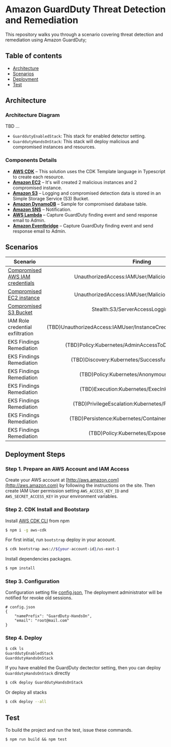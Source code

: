 # Amazon GuardDuty Threat Detection and Remediation

This repository walks you through a scenario covering threat detection and remediation using Amazon GuardDuty;

## Table of contents

- [Architecture](#architecture)
- [Scenarios](#scenarios)
- [Deployment](#deployment-steps)
- [Test](#test)

## Architecture
###  Architecture Diagram

TBD ...

- `GuarddutyEnabledStack`: This stack for enabled detector setting.
- `GuarddutyHandsOnStack`: This stack will deploy malicious and compromised instances and resources.

###  Components Details
- [**AWS CDK**](https://aws.amazon.com/cdk/) – This solution uses the CDK Template language in Typescript to create each resource.
- [**Amazon EC2**](https://aws.amazon.com/ec2/) – It's will created 2 malicious instances and 2 compromised instance.
- [**Amazon S3**](https://aws.amazon.com/s3/) – Logging and compromised detection data is stored in an Simple Storage Service (S3) Bucket.
- [**Amazon DynamoDB**](https://aws.amazon.com/dynamodb/) – Sample for compromised database table.
- [**Amazon SNS**](https://aws.amazon.com/sns/) – Notification.
- [**AWS Lambda**](https://aws.amazon.com/sns/) – Capture GuardDuty finding event and send response email to Admin.
- [**Amazon Eventbridge**](https://aws.amazon.com/sns/) – Capture GuardDuty finding event and send response email to Admin.

## Scenarios

| Scenario | Finding |
|-----------|:-------------:|
| [Compromised AWS IAM credentials](https://catalog.workshops.aws/guardduty/en-US/module7) | UnauthorizedAccess:IAMUser/MaliciousIPCaller.Custom |
| [Compromised EC2 instance](https://catalog.workshops.aws/guardduty/en-US/module8) | UnauthorizedAccess:IAMUser/MaliciousIPCaller.Custom |
| [Compromised S3 Bucket](https://catalog.workshops.aws/guardduty/en-US/module9) | Stealth:S3/ServerAccessLoggingDisabled |
| IAM Role credential exfiltration | (TBD)UnauthorizedAccess:IAMUser/InstanceCredentialExfiltration.OutsideAWS |
| EKS Findings Remediation | (TBD)Policy:Kubernetes/AdminAccessToDefaultServiceAccount |
| EKS Findings Remediation | (TBD)Discovery:Kubernetes/SuccessfulAnonymousAccess |
| EKS Findings Remediation | (TBD)Policy:Kubernetes/AnonymousAccessGranted |
| EKS Findings Remediation | (TBD)Execution:Kubernetes/ExecInKubeSystemPod |
| EKS Findings Remediation | (TBD)PrivilegeEscalation:Kubernetes/PrivilegedContainer |
| EKS Findings Remediation | (TBD)Persistence:Kubernetes/ContainerWithSensitiveMount |
| EKS Findings Remediation | (TBD)Policy:Kubernetes/ExposedDashboard |

## Deployment Steps
###  Step 1. Prepare an AWS Account and IAM Access
Create your AWS account at [http://aws.amazon.com](http://aws.amazon.com) by following the instructions on the site. Then create IAM User permission setting `AWS_ACCESS_KEY_ID` and `AWS_SECRET_ACCESS_KEY` in your environment variables.

###  Step 2. CDK Install and Bootstarp

Install [AWS CDK CLI](https://docs.aws.amazon.com/cdk/latest/guide/tools.html) from npm

```bash
$ npm i -g aws-cdk
```

For first initial, run `bootstrap` deploy in your acoount.

```bash
$ cdk bootstrap aws://${your-account-id}/us-east-1
```

Install dependencies packages.

```bash
$ npm install
```

### Step 3. Configuration 

Configuration setting file [config.json](./cdk.context.json), The deployment administrator will be notified for revoke old sessions.

```
# config.json
{
    "namePrefix": "GuardDuty-HandsOn",
    "email": "root@mail.com"
}
```

###  Step 4. Deploy

```bash
$ cdk ls
GuarddutyEnabledStack
GuarddutyHandsOnStack
```

If you have enabled the GuardDuty dectector setting, then you can deploy `GuarddutyHandsOnStack` directly
```bash
$ cdk deploy GuarddutyHandsOnStack
```

Or deploy all stacks

```bash
$ cdk deploy --all
```

## Test

To build the project and run the test, issue these commands.

```
$ npm run build && npm test
```